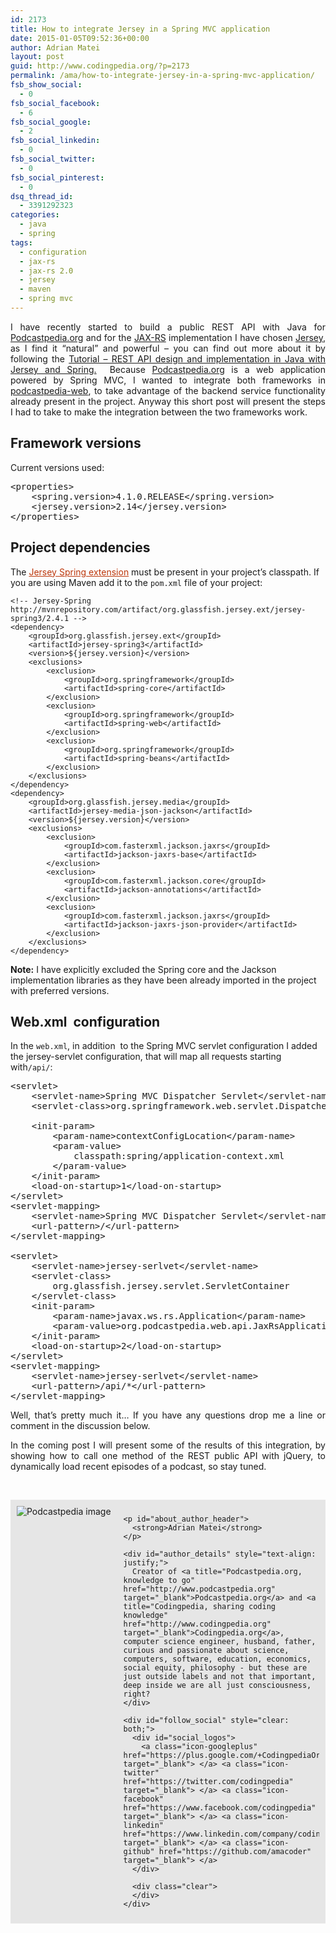 ```yaml
---
id: 2173
title: How to integrate Jersey in a Spring MVC application
date: 2015-01-05T09:52:36+00:00
author: Adrian Matei
layout: post
guid: http://www.codingpedia.org/?p=2173
permalink: /ama/how-to-integrate-jersey-in-a-spring-mvc-application/
fsb_show_social:
  - 0
fsb_social_facebook:
  - 6
fsb_social_google:
  - 2
fsb_social_linkedin:
  - 0
fsb_social_twitter:
  - 0
fsb_social_pinterest:
  - 0
dsq_thread_id:
  - 3391292323
categories:
  - java
  - spring
tags:
  - configuration
  - jax-rs
  - jax-rs 2.0
  - jersey
  - maven
  - spring mvc
---
```

<p style="text-align: justify;">
  I have recently started to build a public REST API with Java for <a title="Podcastpedia.org, knowledge to go" href="http://www.podcastpedia.org" target="_blank">Podcastpedia.org</a> and for the <a title="https://jax-rs-spec.java.net/" href="https://jax-rs-spec.java.net/" target="_blank">JAX-RS</a> implementation I have chosen <a title="https://jersey.java.net/" href="https://jersey.java.net/" target="_blank">Jersey</a>, as I find it &#8220;natural&#8221; and powerful &#8211; you can find out more about it by following the <a title="http://www.codingpedia.org/ama/tutorial-rest-api-design-and-implementation-in-java-with-jersey-and-spring/" href="http://www.codingpedia.org/ama/tutorial-rest-api-design-and-implementation-in-java-with-jersey-and-spring/" target="_blank">Tutorial – REST API design and implementation in Java with Jersey and Spring.</a>  Because <a title="Podcastpedia.org, knowledge to go" href="http://www.podcastpedia.org" target="_blank">Podcastpedia.org</a> is a web application powered by Spring MVC, I wanted to integrate both frameworks in <a title="https://github.com/podcastpedia/podcastpedia-web" href="https://github.com/podcastpedia/podcastpedia-web" target="_blank">podcastpedia-web</a>, to take advantage of the backend service functionality already present in the project. Anyway this short post will present the steps I had to take to make the integration between the two frameworks work.<!--more-->
</p>

## Framework versions

Current versions used:

<pre class="lang:default decode:true" title="Spring and Jersey used versions ">&lt;properties&gt;
	&lt;spring.version&gt;4.1.0.RELEASE&lt;/spring.version&gt;
	&lt;jersey.version&gt;2.14&lt;/jersey.version&gt;
&lt;/properties&gt;</pre>

## Project dependencies

The <a style="color: #bc360a;" title="https://jersey.java.net/documentation/latest/spring.html" href="https://jersey.java.net/documentation/latest/spring.html" target="_blank">Jersey Spring extension</a> must be present in your project’s classpath. If you are using Maven add it to the `pom.xml` file of your project:

<pre class="lang:default decode:true" title="Dependencies snippet - pom.xml"><code>&lt;!-- Jersey-Spring http://mvnrepository.com/artifact/org.glassfish.jersey.ext/jersey-spring3/2.4.1 --&gt;
&lt;dependency&gt;
	&lt;groupId&gt;org.glassfish.jersey.ext&lt;/groupId&gt;
	&lt;artifactId&gt;jersey-spring3&lt;/artifactId&gt;
	&lt;version&gt;${jersey.version}&lt;/version&gt;
	&lt;exclusions&gt;
		&lt;exclusion&gt;
			&lt;groupId&gt;org.springframework&lt;/groupId&gt;
			&lt;artifactId&gt;spring-core&lt;/artifactId&gt;
		&lt;/exclusion&gt;
		&lt;exclusion&gt;
			&lt;groupId&gt;org.springframework&lt;/groupId&gt;
			&lt;artifactId&gt;spring-web&lt;/artifactId&gt;
		&lt;/exclusion&gt;
		&lt;exclusion&gt;
			&lt;groupId&gt;org.springframework&lt;/groupId&gt;
			&lt;artifactId&gt;spring-beans&lt;/artifactId&gt;
		&lt;/exclusion&gt;
	&lt;/exclusions&gt;
&lt;/dependency&gt;
&lt;dependency&gt;
	&lt;groupId&gt;org.glassfish.jersey.media&lt;/groupId&gt;
	&lt;artifactId&gt;jersey-media-json-jackson&lt;/artifactId&gt;
	&lt;version&gt;${jersey.version}&lt;/version&gt;
	&lt;exclusions&gt;
		&lt;exclusion&gt;
			&lt;groupId&gt;com.fasterxml.jackson.jaxrs&lt;/groupId&gt;
			&lt;artifactId&gt;jackson-jaxrs-base&lt;/artifactId&gt;
		&lt;/exclusion&gt;
		&lt;exclusion&gt;
			&lt;groupId&gt;com.fasterxml.jackson.core&lt;/groupId&gt;
			&lt;artifactId&gt;jackson-annotations&lt;/artifactId&gt;
		&lt;/exclusion&gt;
		&lt;exclusion&gt;
			&lt;groupId&gt;com.fasterxml.jackson.jaxrs&lt;/groupId&gt;
			&lt;artifactId&gt;jackson-jaxrs-json-provider&lt;/artifactId&gt;
		&lt;/exclusion&gt;
	&lt;/exclusions&gt;
&lt;/dependency&gt;</code></pre>

<p class="note_normal">
  <strong>Note:</strong> I have explicitly excluded the Spring core and the Jackson implementation libraries as they have been already imported in the project with preferred versions.
</p>

## Web.xml  configuration

In the `web.xml`, in addition  to the Spring MVC servlet configuration I added the jersey-servlet configuration, that will map all requests starting with`/api/`:

<pre class="lang:default mark:18-32 decode:true" title="Configuration snippet from web.xml">&lt;servlet&gt;
	&lt;servlet-name&gt;Spring MVC Dispatcher Servlet&lt;/servlet-name&gt;
	&lt;servlet-class&gt;org.springframework.web.servlet.DispatcherServlet&lt;/servlet-class&gt;

	&lt;init-param&gt;
		&lt;param-name&gt;contextConfigLocation&lt;/param-name&gt;
		&lt;param-value&gt;
			classpath:spring/application-context.xml
		&lt;/param-value&gt;
	&lt;/init-param&gt;
	&lt;load-on-startup&gt;1&lt;/load-on-startup&gt;
&lt;/servlet&gt;
&lt;servlet-mapping&gt;
	&lt;servlet-name&gt;Spring MVC Dispatcher Servlet&lt;/servlet-name&gt;
	&lt;url-pattern&gt;/&lt;/url-pattern&gt;
&lt;/servlet-mapping&gt;

&lt;servlet&gt;
	&lt;servlet-name&gt;jersey-serlvet&lt;/servlet-name&gt;
	&lt;servlet-class&gt;
		org.glassfish.jersey.servlet.ServletContainer
	&lt;/servlet-class&gt;
	&lt;init-param&gt;
		&lt;param-name&gt;javax.ws.rs.Application&lt;/param-name&gt;
		&lt;param-value&gt;org.podcastpedia.web.api.JaxRsApplication&lt;/param-value&gt;
	&lt;/init-param&gt;
	&lt;load-on-startup&gt;2&lt;/load-on-startup&gt;
&lt;/servlet&gt;
&lt;servlet-mapping&gt;
	&lt;servlet-name&gt;jersey-serlvet&lt;/servlet-name&gt;
	&lt;url-pattern&gt;/api/*&lt;/url-pattern&gt;
&lt;/servlet-mapping&gt;
</pre>

<p style="text-align: justify;">
  Well, that&#8217;s pretty much it&#8230; If you have any questions drop me a line or comment in the discussion below.
</p>

<p style="text-align: justify;">
  In the coming post I will present some of the results of this integration, by showing how to call one method of the REST public API with jQuery, to dynamically load recent episodes of a podcast, so stay tuned.
</p>

<p style="text-align: justify;">
   

  <div id="about_author" style="background-color: #e6e6e6; padding: 10px;">
    <img id="author_portrait" style="float: left; margin-right: 20px;" src="{{site.url}}/images/authors/amacoder.png" alt="Podcastpedia image" />

    <p id="about_author_header">
      <strong>Adrian Matei</strong>
    </p>

    <div id="author_details" style="text-align: justify;">
      Creator of <a title="Podcastpedia.org, knowledge to go" href="http://www.podcastpedia.org" target="_blank">Podcastpedia.org</a> and <a title="Codingpedia, sharing coding knowledge" href="http://www.codingpedia.org" target="_blank">Codingpedia.org</a>, computer science engineer, husband, father, curious and passionate about science, computers, software, education, economics, social equity, philosophy - but these are just outside labels and not that important, deep inside we are all just consciousness, right?
    </div>

    <div id="follow_social" style="clear: both;">
      <div id="social_logos">
        <a class="icon-googleplus" href="https://plus.google.com/+CodingpediaOrg" target="_blank"> </a> <a class="icon-twitter" href="https://twitter.com/codingpedia" target="_blank"> </a> <a class="icon-facebook" href="https://www.facebook.com/codingpedia" target="_blank"> </a> <a class="icon-linkedin" href="https://www.linkedin.com/company/codingpediaorg" target="_blank"> </a> <a class="icon-github" href="https://github.com/amacoder" target="_blank"> </a>
      </div>

      <div class="clear">
      </div>
    </div>
  </div>
</p>
